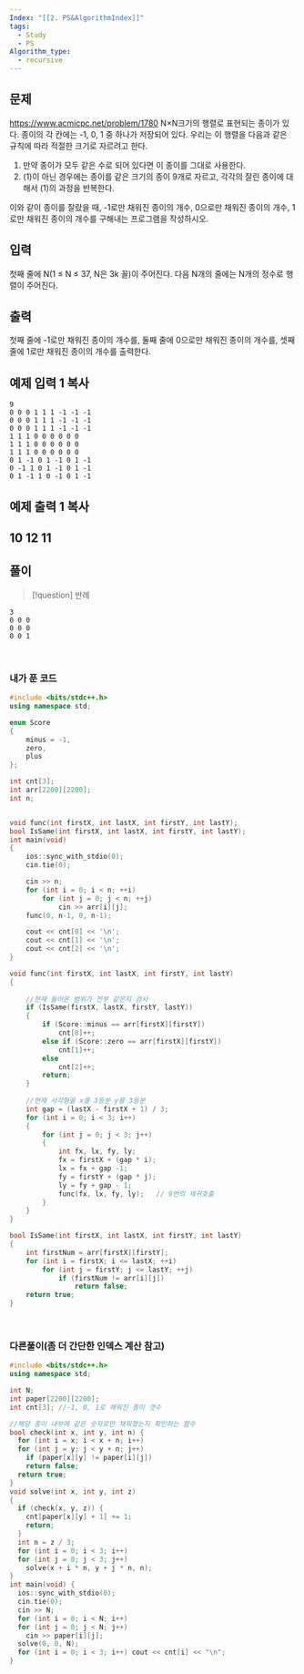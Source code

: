 ```yaml
---
Index: "[[2. PS&AlgorithmIndex]]"
tags:
  - Study
  - PS
Algorithm_type:
  - recursive
---
```


## 문제
https://www.acmicpc.net/problem/1780
N×N크기의 행렬로 표현되는 종이가 있다. 종이의 각 칸에는 -1, 0, 1 중 하나가 저장되어 있다. 우리는 이 행렬을 다음과 같은 규칙에 따라 적절한 크기로 자르려고 한다.

1. 만약 종이가 모두 같은 수로 되어 있다면 이 종이를 그대로 사용한다.
2. (1)이 아닌 경우에는 종이를 같은 크기의 종이 9개로 자르고, 각각의 잘린 종이에 대해서 (1)의 과정을 반복한다.

이와 같이 종이를 잘랐을 때, -1로만 채워진 종이의 개수, 0으로만 채워진 종이의 개수, 1로만 채워진 종이의 개수를 구해내는 프로그램을 작성하시오.

## 입력

첫째 줄에 N(1 ≤ N ≤ 37, N은 3k 꼴)이 주어진다. 다음 N개의 줄에는 N개의 정수로 행렬이 주어진다.

## 출력

첫째 줄에 -1로만 채워진 종이의 개수를, 둘째 줄에 0으로만 채워진 종이의 개수를, 셋째 줄에 1로만 채워진 종이의 개수를 출력한다.

## 예제 입력 1 복사
```
9
0 0 0 1 1 1 -1 -1 -1
0 0 0 1 1 1 -1 -1 -1
0 0 0 1 1 1 -1 -1 -1
1 1 1 0 0 0 0 0 0
1 1 1 0 0 0 0 0 0
1 1 1 0 0 0 0 0 0
0 1 -1 0 1 -1 0 1 -1
0 -1 1 0 1 -1 0 1 -1
0 1 -1 1 0 -1 0 1 -1
```


## 예제 출력 1 복사

10
12
11
   
---
## 풀이
> [!question] 반례
```
3
0 0 0
0 0 0
0 0 1
```
   
### 내가 푼 코드
```cpp
#include <bits/stdc++.h>
using namespace std;

enum Score
{
	minus = -1,
	zero,
	plus
};

int cnt[3];
int arr[2200][2200];
int n;


void func(int firstX, int lastX, int firstY, int lastY);
bool IsSame(int firstX, int lastX, int firstY, int lastY);
int main(void)
{
	ios::sync_with_stdio(0);
	cin.tie(0);

	cin >> n;
	for (int i = 0; i < n; ++i)
		for (int j = 0; j < n; ++j)
			cin >> arr[i][j];
	func(0, n-1, 0, n-1);

	cout << cnt[0] << '\n';
	cout << cnt[1] << '\n';
	cout << cnt[2] << '\n';
}

void func(int firstX, int lastX, int firstY, int lastY)
{
	
	//현재 들어온 범위가 전부 같은지 검사
	if (IsSame(firstX, lastX, firstY, lastY))
	{
		if (Score::minus == arr[firstX][firstY])
			cnt[0]++;
		else if (Score::zero == arr[firstX][firstY])
			cnt[1]++;
		else
			cnt[2]++;
		return;
	}
	
	//현재 사각형을 x를 3등분 y를 3등분
	int gap = (lastX - firstX + 1) / 3;
	for (int i = 0; i < 3; i++)
	{
		for (int j = 0; j < 3; j++)
		{
			int fx, lx, fy, ly;
			fx = firstX + (gap * i);
			lx = fx + gap -1;
			fy = firstY + (gap * j);
			ly = fy + gap - 1;
			func(fx, lx, fy, ly);	// 9번의 재귀호출
		}
	}
}

bool IsSame(int firstX, int lastX, int firstY, int lastY)
{
	int firstNum = arr[firstX][firstY];
	for (int i = firstX; i <= lastX; ++i)
		for (int j = firstY; j <= lastY; ++j)
			if (firstNum != arr[i][j])
				return false;
	return true;
}
```
   
### 다른풀이(좀 더 간단한 인덱스 계산 참고)
```cpp
#include <bits/stdc++.h>
using namespace std;

int N;
int paper[2200][2200];
int cnt[3]; //-1, 0, 1로 채워진 종이 갯수

//해당 종이 내부에 같은 숫자로만 채워졌는지 확인하는 함수
bool check(int x, int y, int n) {
  for (int i = x; i < x + n; i++)
  for (int j = y; j < y + n; j++)
    if (paper[x][y] != paper[i][j])
    return false;
  return true;
}
void solve(int x, int y, int z)
{
  if (check(x, y, z)) {
    cnt[paper[x][y] + 1] += 1;
    return;
  }
  int n = z / 3;
  for (int i = 0; i < 3; i++)
  for (int j = 0; j < 3; j++)
    solve(x + i * n, y + j * n, n);
}
int main(void) {
  ios::sync_with_stdio(0);
  cin.tie(0);
  cin >> N;
  for (int i = 0; i < N; i++)
  for (int j = 0; j < N; j++)
    cin >> paper[i][j];
  solve(0, 0, N);
  for (int i = 0; i < 3; i++) cout << cnt[i] << "\n";
}
```
